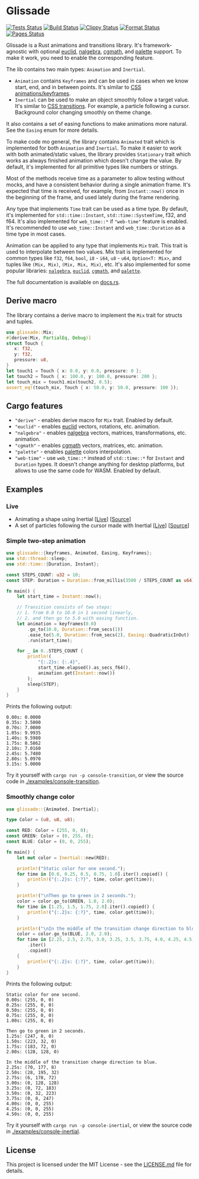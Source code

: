 # Glissade

[![Tests Status](https://github.com/monkin/glissade/actions/workflows/tests.yml/badge.svg)](https://github.com/monkin/glissade/actions/workflows/tests.yml)
[![Build Status](https://github.com/monkin/glissade/actions/workflows/build.yml/badge.svg)](https://github.com/monkin/glissade/actions/workflows/build.yml)
[![Clippy Status](https://github.com/monkin/glissade/actions/workflows/clippy.yml/badge.svg)](https://github.com/monkin/glissade/actions/workflows/clippy.yml)
[![Format Status](https://github.com/monkin/glissade/actions/workflows/format.yml/badge.svg)](https://github.com/monkin/glissade/actions/workflows/format.yml)
[![Pages Status](https://github.com/monkin/glissade/actions/workflows/pages.yml/badge.svg)](https://github.com/monkin/glissade/actions/workflows/pages.yml)

Glissade is a Rust animations and transitions library. It's framework-agnostic with optional
[euclid](https://crates.io/crates/euclid), [nalgebra](https://crates.io/crates/nalgebra),
[cgmath](https://crates.io/crates/cgmath), and [palette](https://crates.io/crates/palette) support.
To make it work, you need to enable the corresponding feature.

The lib contains two main types: `Animation` and `Inertial`.
* `Animation` contains `Keyframes` and can be used in cases when we know start, end, and in between points. It's similar to [CSS animations/keyframes](https://developer.mozilla.org/en-US/docs/Web/CSS/CSS_animations/Using_CSS_animations).
* `Inertial` can be used to make an object smoothly follow a target value. It's similar to [CSS transitions](https://developer.mozilla.org/en-US/docs/Web/CSS/CSS_transitions/Using_CSS_transitions).
  For example, a particle following a cursor. Background color changing smoothly on theme change.

It also contains a set of easing functions to make animations more natural. See the `Easing` enum for more details.

To make code mo general, the library contains `Animated` trait which is implemented for both `Animation` and `Inertial`.
To make it easier to work with both animated/static values, the library provides `Stationary` trait which works as always finished
animation which doesn't change the value. By default, it's implemented for all primitive types like numbers or strings.

Most of the methods receive time as a parameter to allow testing without mocks,
and have a consistent behavior during a single animation frame. It's expected that time is received, for example,
from `Instant::now()` once in the beginning of the frame, and used lately during the frame rendering.

Any type that implements `Time` trait can be used as a time type. By default, it's implemented for `std::time::Instant`,
`std::time::SystemTime`, f32, and f64. It's also implemented for `web_time::*` if `"web-time"` feature is enabled.
It's recommended to use `web_time::Instant` and `web_time::Duration` as a time type in most cases.

Animation can be applied to any type that implements `Mix` trait. This trait is used to interpolate between two values.
Mix trait is implemented for common types like `f32`, `f64`, `bool`, `i8` - `i64`, `u8` - `u64`, `Option<T: Mix>`,
and tuples like `(Mix, Mix)`, `(Mix, Mix, Mix)`, etc. It's also implemented for some popular libraries:
[`nalgebra`](https://crates.io/crates/nalgebra), [`euclid`](https://crates.io/crates/euclid),
[`cgmath`](https://crates.io/crates/cgmath), and [`palette`](https://crates.io/crates/palette).

The full documentation is available on [docs.rs](https://docs.rs/glissade).

## Derive macro

The library contains a derive macro to implement the `Mix` trait for structs and tuples.

```rust
use glissade::Mix;
#[derive(Mix, PartialEq, Debug)]
struct Touch {
   x: f32,
   y: f32,
   pressure: u8,
}
let touch1 = Touch { x: 0.0, y: 0.0, pressure: 0 };
let touch2 = Touch { x: 100.0, y: 100.0, pressure: 200 };
let touch_mix = touch1.mix(touch2, 0.5);
assert_eq!(touch_mix, Touch { x: 50.0, y: 50.0, pressure: 100 });
```

## Cargo features

* `"derive"` - enables derive macro for `Mix` trait. Enabled by default.
* `"euclid"` - enables [euclid](https://crates.io/crates/euclid) vectors, rotations, etc. animation.
* `"nalgebra"` - enables [nalgebra](https://crates.io/crates/nalgebra) vectors, matrices, transformations, etc. animation.
* `"cgmath"` - enables [cgmath](https://crates.io/crates/cgmath) vectors, matrices, etc. animation.
* `"palette"` - enables [palette](https://crates.io/crates/palette) colors interpolation.
* `"web-time"` - use `web_time::*` instead of `std::time::*` for `Instant` and `Duration` types. It doesn't change
  anything for desktop platforms, but allows to use the same code for WASM. Enabled by default.

## Examples

### Live

* Animating a shape using Inertial [[Live](https://monkin.github.io/glissade/shape-animation/)] [[Source](https://github.com/monkin/glissade/tree/master/examples/shape-animation)]
* A set of particles following the cursor made with Inertial [[Live](https://monkin.github.io/glissade/follow-cursor/)] [[Source](https://github.com/monkin/glissade/tree/master/examples/follow-cursor)]

### Simple two-step animation

```rust
use glissade::{keyframes, Animated, Easing, Keyframes};
use std::thread::sleep;
use std::time::{Duration, Instant};

const STEPS_COUNT: u32 = 10;
const STEP: Duration = Duration::from_millis(3500 / STEPS_COUNT as u64);

fn main() {
    let start_time = Instant::now();

    // Transition consists of two steps:
    // 1. from 0.0 to 10.0 in 1 second linearly,
    // 2. and then go to 5.0 with easing function.
    let animation = keyframes(0.0)
        .go_to(10.0, Duration::from_secs(1))
        .ease_to(5.0, Duration::from_secs(2), Easing::QuadraticInOut)
        .run(start_time);

    for _ in 0..STEPS_COUNT {
        println!(
            "{:.2}s: {:.4}",
            start_time.elapsed().as_secs_f64(),
            animation.get(Instant::now())
        );
        sleep(STEP);
    }
}
```

Prints the following output:
```text
0.00s: 0.0000
0.35s: 3.5000
0.70s: 7.0000
1.05s: 9.9935
1.40s: 9.5980
1.75s: 8.5862
2.10s: 7.0160
2.45s: 5.7480
2.80s: 5.0970
3.15s: 5.0000
```

Try it yourself with `cargo run -p console-transition`, or view the source code in [./examples/console-transition](https://github.com/monkin/glissade/tree/master/examples/console-transition).

### Smoothly change color

```rust
use glissade::{Animated, Inertial};

type Color = (u8, u8, u8);

const RED: Color = (255, 0, 0);
const GREEN: Color = (0, 255, 0);
const BLUE: Color = (0, 0, 255);

fn main() {
    let mut color = Inertial::new(RED);

    println!("Static color for one second.");
    for time in [0.0, 0.25, 0.5, 0.75, 1.0].iter().copied() {
        println!("{:.2}s: {:?}", time, color.get(time));
    }

    println!("\nThen go to green in 2 seconds.");
    color = color.go_to(GREEN, 1.0, 2.0);
    for time in [1.25, 1.5, 1.75, 2.0].iter().copied() {
        println!("{:.2}s: {:?}", time, color.get(time));
    }

    println!("\nIn the middle of the transition change direction to blue.");
    color = color.go_to(BLUE, 2.0, 2.0);
    for time in [2.25, 2.5, 2.75, 3.0, 3.25, 3.5, 3.75, 4.0, 4.25, 4.5]
        .iter()
        .copied()
    {
        println!("{:.2}s: {:?}", time, color.get(time));
    }
}
```

Prints the following output:
```text
Static color for one second.
0.00s: (255, 0, 0)
0.25s: (255, 0, 0)
0.50s: (255, 0, 0)
0.75s: (255, 0, 0)
1.00s: (255, 0, 0)

Then go to green in 2 seconds.
1.25s: (247, 8, 0)
1.50s: (223, 32, 0)
1.75s: (183, 72, 0)
2.00s: (128, 128, 0)

In the middle of the transition change direction to blue.
2.25s: (70, 177, 8)
2.50s: (28, 195, 32)
2.75s: (6, 178, 72)
3.00s: (0, 128, 128)
3.25s: (0, 72, 183)
3.50s: (0, 32, 223)
3.75s: (0, 8, 247)
4.00s: (0, 0, 255)
4.25s: (0, 0, 255)
4.50s: (0, 0, 255)
```

Try it yourself with `cargo run -p console-inertial`, or view the source code in [./examples/console-inertial](https://github.com/monkin/glissade/tree/master/examples/console-transition).

## License

This project is licensed under the MIT License - see the [LICENSE.md](https://github.com/monkin/glissade/blob/master/LICENSE.md) file for details.
